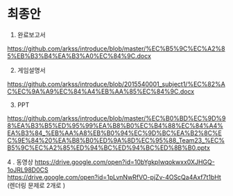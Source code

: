 # 최종안



1. 완료보고서


https://github.com/arkss/introduce/blob/master/%EC%B5%9C%EC%A2%85%EB%B3%B4%EA%B3%A0%EC%84%9C.docx



2. 게임설명서



https://github.com/arkss/introduce/blob/2015540001_subject1/%EC%82%AC%EC%9A%A9%EC%84%A4%EB%AA%85%EC%84%9C.docx

3. PPT



https://github.com/arkss/introduce/blob/master/%EC%B0%BD%EC%9D%98%EA%B3%B5%ED%95%99%EA%B8%B0%EC%B4%88%EC%84%A4%EA%B3%84_%EB%AA%A8%EB%B0%94%EC%9D%BC%EA%B2%8C%EC%9E%84%20%EA%B8%B0%ED%9A%8D%EC%95%88_Team23_%EC%B5%9C%EC%A2%85%ED%94%BC%ED%94%BC%ED%8B%B0.pptx



4 . 동영상
https://drive.google.com/open?id=10bYgkpIwqokwxx0XJHGQ-1oJRL98D0CS <br>
https://drive.google.com/open?id=1pLvnNwRfVO-pjZv-4OScQa4Axf7t1bHt
(렌더링 문제로 2개로 )
